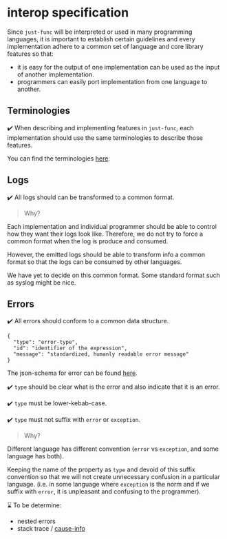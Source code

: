 # interop specification

Since `just-func` will be interpreted or used in many programming languages,
it is important to establish certain guidelines and every implementation adhere to a common set of language and core library features so that:

- it is easy for the output of one implementation can be used as the input of another implementation.
- programmers can easily port implementation from one language to another.

## Terminologies

✔️ When describing and implementing features in `just-func`,
each implementation should use the same terminologies to describe those features.

You can find the terminologies [here](./terminology.md).

## Logs

✔️ All logs should can be transformed to a common format.

> Why?

Each implementation and individual programmer should be able to control how they want their logs look like.
Therefore, we do not try to force a common format when the log is produce and consumed.

However, the emitted logs should be able to transform info a common format so that the logs can be consumed by other languages.

We have yet to decide on this common format.
Some standard format such as syslog might be nice.

## Errors

✔️ All errors should conform to a common data structure.

```jsonc
{
  "type": "error-type",
  "id": "identifier of the expression",
  "message": "standardized, humanly readable error message"
}
```

The json-schema for error can be found [here](https://github.com/justland/just-func/blob/main/schema/draft-07/error-schema.jsonc).

✔️ `type` should be clear what is the error and also indicate that it is an error.

✔️ `type` must be lower-kebab-case.

✔️ `type` must not suffix with `error` or `exception`.

> Why?

Different language has different convention (`error` vs `exception`, and some language has both).

Keeping the name of the property as `type` and devoid of this suffix convention so that we will not create unnecessary confusion in a particular language.
(i.e. in some language where `exception` is the norm and if we suffix with `error`, it is unpleasant and confusing to the programmer).

⌛️ To be determine:

- nested errors
- stack trace / [cause-info](https://github.com/unional/google-cloud-api/blob/master/src/types.ts#L119)
